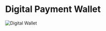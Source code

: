 # Digital Payment Wallet

<img src="https://www.vesta.io/hubfs/digital-wallet-protection.png" alt="Digital Wallet"/>
